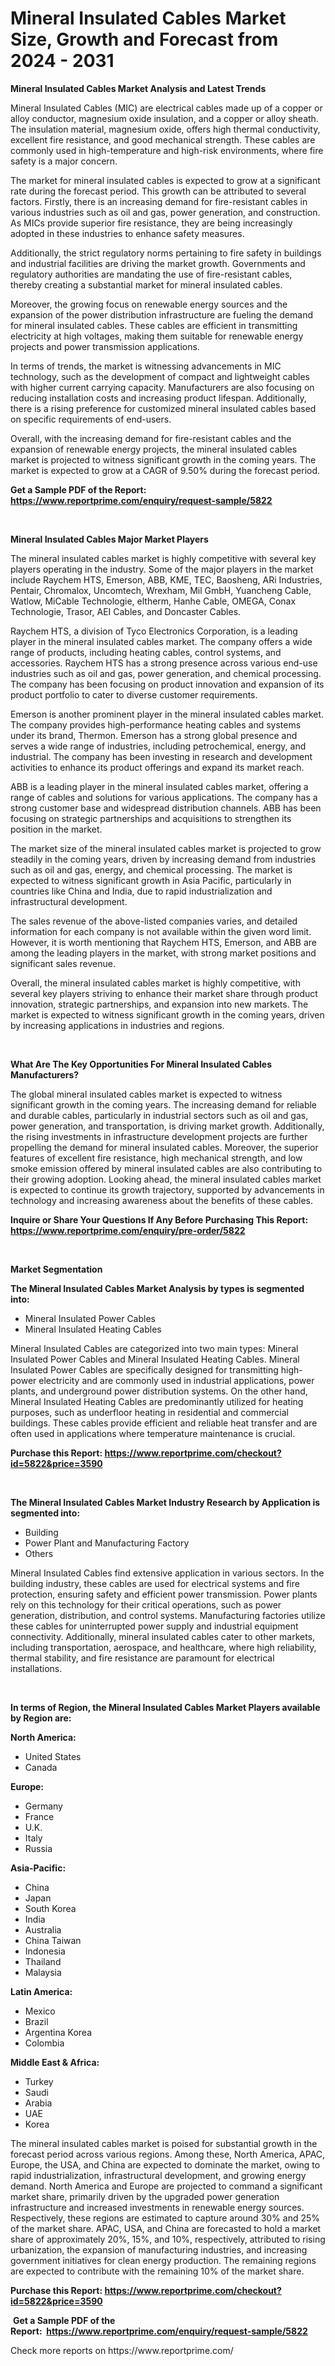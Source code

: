 <p><h1>Mineral Insulated Cables Market Size, Growth and Forecast from 2024 - 2031</h1></p><p><strong>Mineral Insulated Cables Market Analysis and Latest Trends</strong></p>
<p><p>Mineral Insulated Cables (MIC) are electrical cables made up of a copper or alloy conductor, magnesium oxide insulation, and a copper or alloy sheath. The insulation material, magnesium oxide, offers high thermal conductivity, excellent fire resistance, and good mechanical strength. These cables are commonly used in high-temperature and high-risk environments, where fire safety is a major concern.</p><p>The market for mineral insulated cables is expected to grow at a significant rate during the forecast period. This growth can be attributed to several factors. Firstly, there is an increasing demand for fire-resistant cables in various industries such as oil and gas, power generation, and construction. As MICs provide superior fire resistance, they are being increasingly adopted in these industries to enhance safety measures.</p><p>Additionally, the strict regulatory norms pertaining to fire safety in buildings and industrial facilities are driving the market growth. Governments and regulatory authorities are mandating the use of fire-resistant cables, thereby creating a substantial market for mineral insulated cables.</p><p>Moreover, the growing focus on renewable energy sources and the expansion of the power distribution infrastructure are fueling the demand for mineral insulated cables. These cables are efficient in transmitting electricity at high voltages, making them suitable for renewable energy projects and power transmission applications.</p><p>In terms of trends, the market is witnessing advancements in MIC technology, such as the development of compact and lightweight cables with higher current carrying capacity. Manufacturers are also focusing on reducing installation costs and increasing product lifespan. Additionally, there is a rising preference for customized mineral insulated cables based on specific requirements of end-users.</p><p>Overall, with the increasing demand for fire-resistant cables and the expansion of renewable energy projects, the mineral insulated cables market is projected to witness significant growth in the coming years. The market is expected to grow at a CAGR of 9.50% during the forecast period.</p></p>
<p><strong>Get a Sample PDF of the Report:&nbsp; <a href="https://www.reportprime.com/enquiry/request-sample/5822">https://www.reportprime.com/enquiry/request-sample/5822</a></strong></p>
<p>&nbsp;</p>
<p><strong>Mineral Insulated Cables Major Market Players</strong></p>
<p><p>The mineral insulated cables market is highly competitive with several key players operating in the industry. Some of the major players in the market include Raychem HTS, Emerson, ABB, KME, TEC, Baosheng, ARi Industries, Pentair, Chromalox, Uncomtech, Wrexham, Mil GmbH, Yuancheng Cable, Watlow, MiCable Technologie, eltherm, Hanhe Cable, OMEGA, Conax Technologie, Trasor, AEI Cables, and Doncaster Cables.</p><p>Raychem HTS, a division of Tyco Electronics Corporation, is a leading player in the mineral insulated cables market. The company offers a wide range of products, including heating cables, control systems, and accessories. Raychem HTS has a strong presence across various end-use industries such as oil and gas, power generation, and chemical processing. The company has been focusing on product innovation and expansion of its product portfolio to cater to diverse customer requirements. </p><p>Emerson is another prominent player in the mineral insulated cables market. The company provides high-performance heating cables and systems under its brand, Thermon. Emerson has a strong global presence and serves a wide range of industries, including petrochemical, energy, and industrial. The company has been investing in research and development activities to enhance its product offerings and expand its market reach.</p><p>ABB is a leading player in the mineral insulated cables market, offering a range of cables and solutions for various applications. The company has a strong customer base and widespread distribution channels. ABB has been focusing on strategic partnerships and acquisitions to strengthen its position in the market.</p><p>The market size of the mineral insulated cables market is projected to grow steadily in the coming years, driven by increasing demand from industries such as oil and gas, energy, and chemical processing. The market is expected to witness significant growth in Asia Pacific, particularly in countries like China and India, due to rapid industrialization and infrastructural development.</p><p>The sales revenue of the above-listed companies varies, and detailed information for each company is not available within the given word limit. However, it is worth mentioning that Raychem HTS, Emerson, and ABB are among the leading players in the market, with strong market positions and significant sales revenue.</p><p>Overall, the mineral insulated cables market is highly competitive, with several key players striving to enhance their market share through product innovation, strategic partnerships, and expansion into new markets. The market is expected to witness significant growth in the coming years, driven by increasing applications in industries and regions.</p></p>
<p>&nbsp;</p>
<p><strong>What Are The Key Opportunities For Mineral Insulated Cables Manufacturers?</strong></p>
<p><p>The global mineral insulated cables market is expected to witness significant growth in the coming years. The increasing demand for reliable and durable cables, particularly in industrial sectors such as oil and gas, power generation, and transportation, is driving market growth. Additionally, the rising investments in infrastructure development projects are further propelling the demand for mineral insulated cables. Moreover, the superior features of excellent fire resistance, high mechanical strength, and low smoke emission offered by mineral insulated cables are also contributing to their growing adoption. Looking ahead, the mineral insulated cables market is expected to continue its growth trajectory, supported by advancements in technology and increasing awareness about the benefits of these cables.</p></p>
<p><strong>Inquire or Share Your Questions If Any Before Purchasing This Report: <a href="https://www.reportprime.com/enquiry/pre-order/5822">https://www.reportprime.com/enquiry/pre-order/5822</a></strong></p>
<p>&nbsp;</p>
<p><strong>Market Segmentation</strong></p>
<p><strong>The Mineral Insulated Cables Market Analysis by types is segmented into:</strong></p>
<p><ul><li>Mineral Insulated Power Cables</li><li>Mineral Insulated Heating Cables</li></ul></p>
<p><p>Mineral Insulated Cables are categorized into two main types: Mineral Insulated Power Cables and Mineral Insulated Heating Cables. Mineral Insulated Power Cables are specifically designed for transmitting high-power electricity and are commonly used in industrial applications, power plants, and underground power distribution systems. On the other hand, Mineral Insulated Heating Cables are predominantly utilized for heating purposes, such as underfloor heating in residential and commercial buildings. These cables provide efficient and reliable heat transfer and are often used in applications where temperature maintenance is crucial.</p></p>
<p><strong>Purchase this Report:&nbsp;<a href="https://www.reportprime.com/checkout?id=5822&price=3590">https://www.reportprime.com/checkout?id=5822&price=3590</a></strong></p>
<p>&nbsp;</p>
<p><strong>The Mineral Insulated Cables Market Industry Research by Application is segmented into:</strong></p>
<p><ul><li>Building</li><li>Power Plant and Manufacturing Factory</li><li>Others</li></ul></p>
<p><p>Mineral Insulated Cables find extensive application in various sectors. In the building industry, these cables are used for electrical systems and fire protection, ensuring safety and efficient power transmission. Power plants rely on this technology for their critical operations, such as power generation, distribution, and control systems. Manufacturing factories utilize these cables for uninterrupted power supply and industrial equipment connectivity. Additionally, mineral insulated cables cater to other markets, including transportation, aerospace, and healthcare, where high reliability, thermal stability, and fire resistance are paramount for electrical installations.</p></p>
<p>&nbsp;</p>
<p><strong>In terms of Region, the Mineral Insulated Cables Market Players available by Region are:</strong></p>
<p>
    <p> <strong> North America: </strong>
        <ul>
            <li>United States</li>
            <li>Canada</li>
        </ul>
        </p> 
    <p> <strong> Europe: </strong>
        <ul>
            <li>Germany</li>
            <li>France</li>
            <li>U.K.</li>
            <li>Italy</li>
            <li>Russia</li>
        </ul>
        </p> 
    <p> <strong> Asia-Pacific: </strong>
        <ul>
            <li>China</li>
            <li>Japan</li>
            <li>South Korea</li>
            <li>India</li>
            <li>Australia</li>
            <li>China Taiwan</li>
            <li>Indonesia</li>
            <li>Thailand</li>
            <li>Malaysia</li>
        </ul>
        </p> 
    <p> <strong> Latin America: </strong>
        <ul>
            <li>Mexico</li>
            <li>Brazil</li>
            <li>Argentina Korea</li>
            <li>Colombia</li>
        </ul>
        </p> 
    <p> <strong> Middle East & Africa: </strong>
        <ul>
            <li>Turkey</li>
            <li>Saudi</li>
            <li>Arabia</li>
            <li>UAE</li>
            <li>Korea</li>
        </ul>
    </p>
    </p>
<p><p>The mineral insulated cables market is poised for substantial growth in the forecast period across various regions. Among these, North America, APAC, Europe, the USA, and China are expected to dominate the market, owing to rapid industrialization, infrastructural development, and growing energy demand. North America and Europe are projected to command a significant market share, primarily driven by the upgraded power generation infrastructure and increased investments in renewable energy sources. Respectively, these regions are estimated to capture around 30% and 25% of the market share. APAC, USA, and China are forecasted to hold a market share of approximately 20%, 15%, and 10%, respectively, attributed to rising urbanization, the expansion of manufacturing industries, and increasing government initiatives for clean energy production. The remaining regions are expected to contribute with the remaining 10% of the market share.</p></p>
<p><strong>Purchase this Report: <a href="https://www.reportprime.com/checkout?id=5822&price=3590">https://www.reportprime.com/checkout?id=5822&price=3590</a></strong></p>
<p>&nbsp;<strong>Get a Sample PDF of the Report:&nbsp;&nbsp;<a href="https://www.reportprime.com/enquiry/request-sample/5822">https://www.reportprime.com/enquiry/request-sample/5822</a></strong></p>
<p><strong></strong></p>
<p>Check more reports on https://www.reportprime.com/</p>